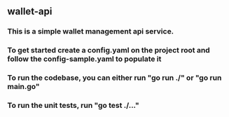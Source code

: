 ## wallet-api

### This is a simple wallet management api service.

### To get started create a config.yaml on the project root and follow the config-sample.yaml to populate it

### To run the codebase, you can either run "go run ./" or "go run main.go"

### To run the unit tests, run "go test ./..."
